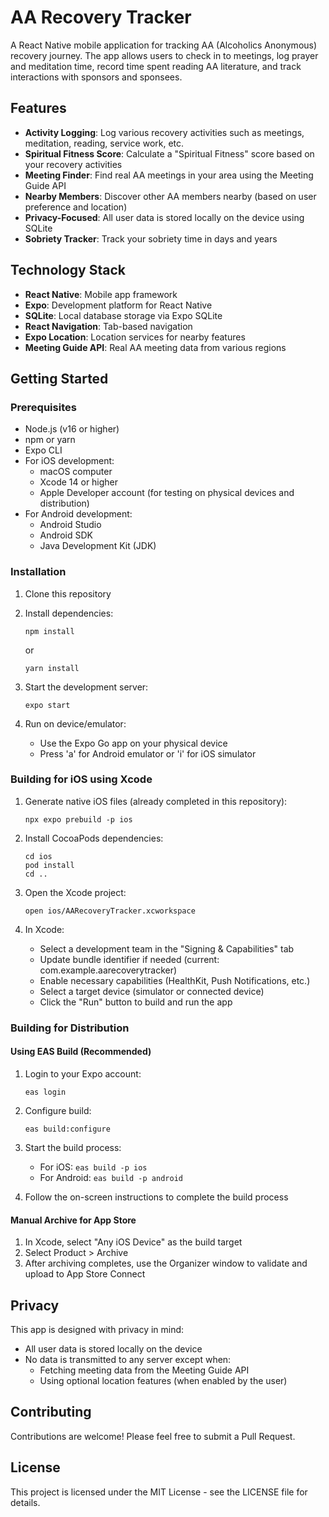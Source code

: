 # AA Recovery Tracker

A React Native mobile application for tracking AA (Alcoholics Anonymous) recovery journey. The app allows users to check in to meetings, log prayer and meditation time, record time spent reading AA literature, and track interactions with sponsors and sponsees.

## Features

- **Activity Logging**: Log various recovery activities such as meetings, meditation, reading, service work, etc.
- **Spiritual Fitness Score**: Calculate a "Spiritual Fitness" score based on your recovery activities
- **Meeting Finder**: Find real AA meetings in your area using the Meeting Guide API
- **Nearby Members**: Discover other AA members nearby (based on user preference and location)
- **Privacy-Focused**: All user data is stored locally on the device using SQLite
- **Sobriety Tracker**: Track your sobriety time in days and years

## Technology Stack

- **React Native**: Mobile app framework
- **Expo**: Development platform for React Native
- **SQLite**: Local database storage via Expo SQLite
- **React Navigation**: Tab-based navigation
- **Expo Location**: Location services for nearby features
- **Meeting Guide API**: Real AA meeting data from various regions

## Getting Started

### Prerequisites

- Node.js (v16 or higher)
- npm or yarn
- Expo CLI
- For iOS development:
  - macOS computer
  - Xcode 14 or higher
  - Apple Developer account (for testing on physical devices and distribution)
- For Android development:
  - Android Studio
  - Android SDK
  - Java Development Kit (JDK)

### Installation

1. Clone this repository
2. Install dependencies:
   ```
   npm install
   ```
   or
   ```
   yarn install
   ```

3. Start the development server:
   ```
   expo start
   ```

4. Run on device/emulator:
   - Use the Expo Go app on your physical device
   - Press 'a' for Android emulator or 'i' for iOS simulator

### Building for iOS using Xcode

1. Generate native iOS files (already completed in this repository):
   ```
   npx expo prebuild -p ios
   ```

2. Install CocoaPods dependencies:
   ```
   cd ios
   pod install
   cd ..
   ```

3. Open the Xcode project:
   ```
   open ios/AARecoveryTracker.xcworkspace
   ```

4. In Xcode:
   - Select a development team in the "Signing & Capabilities" tab
   - Update bundle identifier if needed (current: com.example.aarecoverytracker)
   - Enable necessary capabilities (HealthKit, Push Notifications, etc.)
   - Select a target device (simulator or connected device)
   - Click the "Run" button to build and run the app

### Building for Distribution

#### Using EAS Build (Recommended)

1. Login to your Expo account:
   ```
   eas login
   ```

2. Configure build:
   ```
   eas build:configure
   ```

3. Start the build process:
   - For iOS: `eas build -p ios`
   - For Android: `eas build -p android`

4. Follow the on-screen instructions to complete the build process

#### Manual Archive for App Store

1. In Xcode, select "Any iOS Device" as the build target
2. Select Product > Archive
3. After archiving completes, use the Organizer window to validate and upload to App Store Connect

## Privacy

This app is designed with privacy in mind:
- All user data is stored locally on the device
- No data is transmitted to any server except when:
  - Fetching meeting data from the Meeting Guide API
  - Using optional location features (when enabled by the user)

## Contributing

Contributions are welcome! Please feel free to submit a Pull Request.

## License

This project is licensed under the MIT License - see the LICENSE file for details.